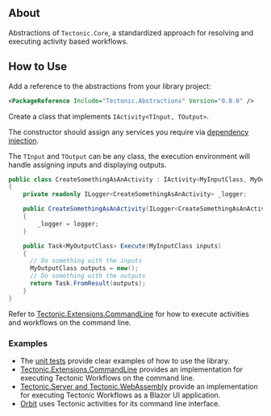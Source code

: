 ## About

Abstractions of `Tectonic.Core`, a standardized approach for resolving and executing activity based workflows.

## How to Use

Add a reference to the abstractions from your library project:

```xml
<PackageReference Include="Tectonic.Abstractions" Version="0.8.0" />
```

Create a class that implements `IActivity<TInput, TOutput>`.

The constructor should assign any services you require via [dependency injection](https://learn.microsoft.com/en-us/dotnet/core/extensions/dependency-injection).

The `TInput` and `TOutput` can be any class, the execution environment will handle assigning inputs and displaying outputs.

```csharp
public class CreateSomethingAsAnActivity : IActivity<MyInputClass, MyOutputClass>
{
    private readonly ILogger<CreateSomethingAsAnActivity> _logger;

    public CreateSomethingAsAnActivity(ILogger<CreateSomethingAsAnActivity> logger)
    {
        _logger = logger;
    }

    public Task<MyOutputClass> Execute(MyInputClass inputs)
    {
      // Do something with the inputs
      MyOutputClass outputs = new();
      // Do something with the outputs
      return Task.FromResult(outputs);
    }
}
```

Refer to [Tectonic.Extensions.CommandLine](../../Tectonic.Extensions.CommandLine/src) for how to execute activities and workflows on the command line.

### Examples

- The [unit tests](../../Tectonic.Core/tests) provide clear examples of how to use the library.
- [Tectonic.Extensions.CommandLine](../../Tectonic.Extensions.CommandLine/src) provides an implementation for executing Tectonic Workflows on the command line.
- [Tectonic.Server and Tectonic.WebAssembly](https://github.com/StudioLE/TectonicApp) provide an implementation for executing Tectonic Workflows as a Blazor UI application.
- [Orbit](https://github.com/StudioLE/Orbit) uses Tectonic activities for its command line interface.
